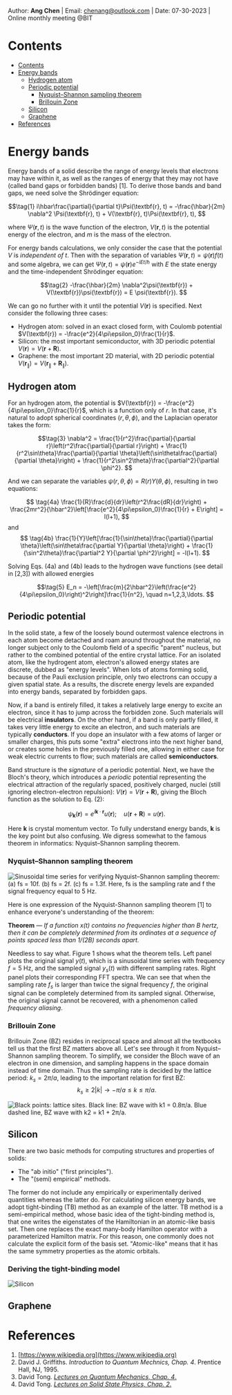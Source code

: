 Author: **Ang Chen** | Email: chenang@outlook.com | Date: 07-30-2023 | Online monthly meeting @BIT

# Contents
- [Contents](#contents)
- [Energy bands](#energy-bands)
  - [Hydrogen atom](#hydrogen-atom)
  - [Periodic potential](#periodic-potential)
    - [Nyquist–Shannon sampling theorem](#nyquist–shannon-sampling-theorem)
    - [Brillouin Zone](#brillouin-zone)
  - [Silicon](#silicon)
  - [Graphene](#graphene)
- [References](#references)

# Energy bands 

Energy bands of a solid describe the range of energy levels that electrons may have within it, as well as the ranges of energy that they may not have (called band gaps or forbidden bands) [1].
To derive those bands and band gaps, we need solve the Shr&ouml;dinger equation:

$$\tag{1}
i\hbar\frac{\partial}{\partial t}\Psi(\textbf{r}, t) =
-\frac{\hbar}{2m} \nabla^2 \Psi(\textbf{r}, t) + V(\textbf{r}, t)\Psi(\textbf{r}, t),
$$

where $\Psi(\textbf{r}, t)$ is the wave function of the electron, $V(\textbf{r}, t)$ is the potential energy of the electron, and $m$ is the mass of the electron.

For energy bands calculations, we only consider the case that the potential $V$ is *independent of $t$*. Then with the separation of variables $\Psi(\textbf{r}, t) = \psi(\textbf{r})f(t)$ and some algebra, we can get $\Psi(\textbf{r}, t) = \psi(\textbf{r})e^{-iEt/\hbar}$ with $E$ the state energy and the time-independent Shr&ouml;dinger equation:

$$\tag{2}
-\frac{\hbar}{2m} \nabla^2\psi(\textbf{r}) + V(\textbf{r})\psi(\textbf{r}) = E \psi(\textbf{r}).
$$

We can go no further with it until the potential $V(\textbf{r})$ is specified. Next consider the following three cases:

- Hydrogen atom: solved in an exact closed form, with Coulomb potential $V(\textbf{r}) = -\frac{e^2}{4\pi\epsilon_0}\frac{1}{r}$.
- Silicon: the most important semiconductor, with 3D periodic potential $V(\textbf{r}) = V(\textbf{r}+\textbf{R})$.
- Graphene: the most important 2D material, with 2D periodic potential $V\left(\textbf{r}_\parallel\right) = V\left(\textbf{r}_\parallel+\textbf{R}_\parallel\right)$.

## Hydrogen atom

For an hydrogen atom, the potential is $V(\textbf{r}) = -\frac{e^2}{4\pi\epsilon_0}\frac{1}{r}$, which is a function only of $r$. In that case, it's natural to adopt spherical coordinates $(r, \theta, \phi)$, and the Laplacian operator takes the form:

$$\tag{3}
\nabla^2 = \frac{1}{r^2}\frac{\partial}{\partial r}\left(r^2\frac{\partial}{\partial r}\right) + \frac{1}{r^2\sin\theta}\frac{\partial}{\partial \theta}\left(\sin\theta\frac{\partial}{\partial \theta}\right) + \frac{1}{r^2\sin^2\theta}\frac{\partial^2}{\partial \phi^2}.
$$

And we can separate the variables $\psi(r, \theta, \phi) = R(r)Y(\theta, \phi)$, resulting in two equations:

$$
\tag{4a} \frac{1}{R}\frac{d}{dr}\left(r^2\frac{dR}{dr}\right) + \frac{2mr^2}{\hbar^2}\left[\frac{e^2}{4\pi\epsilon_0}\frac{1}{r} + E\right] = l(l+1),
$$
and
$$
\tag{4b} \frac{1}{Y}\left[\frac{1}{\sin\theta}\frac{\partial}{\partial \theta}\left(\sin\theta\frac{\partial Y}{\partial \theta}\right) + \frac{1}{\sin^2\theta}\frac{\partial^2 Y}{\partial \phi^2}\right] = -l(l+1).
$$

Solving Eqs. (4a) and (4b) leads to the hydrogen wave functions (see detail in [2,3]) with allowed energies

$$\tag{5}
E_n = -\left[\frac{m}{2\hbar^2}\left(\frac{e^2}{4\pi\epsilon_0}\right)^2\right]\frac{1}{n^2}, \quad n=1,2,3,\ldots.
$$


## Periodic potential

In the solid state, a few of the loosely bound outermost valence electrons in each atom become detached and roam around throughout the material, no longer subject only to the Coulomb field of a specific "parent" nucleus, but rather to the combined potential of the entire crystal lattice. For an isolated atom, like the hydrogent atom, electron's allowed energy states are discrete, dubbed as "energy levels". When lots of atoms forming solid, because of the Pauli exclusion principle, only two electrons can occupy a given spatial state. As a results, the discrete energy levels are expanded into energy bands, separated by forbidden gaps.

Now, if a band is entirely filled, it takes a relatively large energy to excite an electron, since it has to jump across the forbidden zone. Such materials will be electrical **insulators**. On the other hand, if a band is only partly filled, it takes very little energy to excite an electron, and such materials are typically **conductors**. If you dope an insulator with a few atoms of larger or smaller charges, this puts some "extra" electrons into the next higher band, or creates some holes in the previously filled one, allowing in either case for weak electric currents to flow; such materials are called **semiconductors**.

Band structure is the *signature* of a periodic potential. Next, we have the Bloch's theory, which introduces a *periodic* potential representing the electrical attraction of the regularly spaced, positively charged, nuclei (still ignoring electron-electron
repulsion): $V(\textbf{r}) = V(\textbf{r}+\textbf{R})$, giving the Bloch function as the solution to Eq. (2):

$$\tag{6}
\psi_\textbf{k}(\textbf{r}) = e^{i\textbf{k}\cdot\textbf{r}} u(\textbf{r}); \quad u(\textbf{r}+\textbf{R}) = u(\textbf{r}).
$$

Here $\textbf{k}$ is crystal momentum vector. To fully understand energy bands, $\textbf{k}$ is the key point but also confusing. We digress somewhat to the famous theorem in informatics: Nyquist–Shannon sampling theorem.

### Nyquist–Shannon sampling theorem

![Sinusoidal time series for verifying Nyquist–Shannon sampling theorem: (a) *f*<sub>s</sub> = 10*f*. (b) *f*<sub>s</sub> = 2*f*. (c) *f*<sub>s</sub> = 1.3*f*. Here, *f*<sub>s</sub> is the sampling rate and *f* the signal frequency equal to 5 Hz.](./nych_sampling.svg "Nyquist–Shannon sampling")


Here is one expression of the Nyquist-Shannon sampling theorem [1] to enhance everyone's understanding of the theorem:

**Theorem** — *If a function $x(t)$ contains no frequencies higher than $B$ hertz, then it can be completely determined from its ordinates at a sequence of points spaced less than $1/(2B)$ seconds apart.* 



Needless to say what. Figure 1 shows what the theorem tells. Left panel plots the original signal $y(t)$, which is a sinusoidal time series with frequency $f=5$ Hz, and the sampled signal $y_s(t)$ with different sampling rates. Right panel plots their corresponding FFT spectra. We can see that when the sampling rate $f_s$ is larger than twice the signal frequency $f$, the original signal can be completely determined from its sampled signal. Otherwise, the original signal cannot be recovered, with a phenomenon called *frequency aliasing*.

### Brillouin Zone

Brillouin Zone (BZ) resides in reciprocal space and almost all the textbooks tell us that the first BZ matters above all. Let's see through it from Nyquist–Shannon sampling theorem. To simplify, we consider the Bloch wave of an electron in one dimension, and sampling happens in the space domain instead of time domain. Thus the sampling rate is decided by the lattice period: $k_s = 2\pi/a$, leading to the important relation for first BZ:
$$\tag{7}
k_s\ge2|k| \longrightarrow -\pi/a\le k\le\pi/a.
$$ 

<!-- ![Black points: lattice sites. Black line: BZ wave with $k_1=0.8\pi/a$. Blue dashed line: BZ wave with $k_2=k_1+2\pi/a$.](./bz_k_2k.gif "BZ waves") -->
![Black points: lattice sites. Black line: BZ wave with *k*<sub>1</sub> = 0.8*π*/*a*. Blue dashed line, BZ wave with *k*<sub>2</sub> = *k*<sub>1</sub> + 2*π*/*a*.](bz_k_2k.gif "BZ waves")

## Silicon

There are two basic methods for computing structures and properties of solids: 

- The "ab initio" ("first principles").
- The "(semi) empirical" methods. 

The former do not include any empirically or experimentally derived quantities whereas the latter do.
For calculating silicon energy bands, we adopt tight-binding (TB) method as an example of the latter. TB method is a semi-empirical method, whose basic idea of the tight-binding method is, that one writes the eigenstates of the Hamiltonian in an atomic-like basis set. Then one replaces the exact many-body Hamilton operator with a parameterized Hamilton matrix. For this reason, one commonly does not calculate the explicit form of the basis set. "Atomic-like" means that it has the same symmetry properties as the atomic orbitals.

### Deriving the tight-binding model

![Silicon](./silicon_energy_bands.svg "silicon energy bands")


## Graphene


# References

1. [https://www.wikipedia.org](https://www.wikipedia.org)
2. David J. Griffiths. *Introduction to Quantum Mechnics, Chap. 4*. Prentice Hall, NJ, 1995.
3. David Tong. [*Lectures on Quantum Mechanics, Chap. 4*.](http://www.damtp.cam.ac.uk/user/tong/qft.html)
4. David Tong. [*Lectures on Solid State Physics, Chap. 2*.](https://www.damtp.cam.ac.uk/user/tong/solidstate.html)
